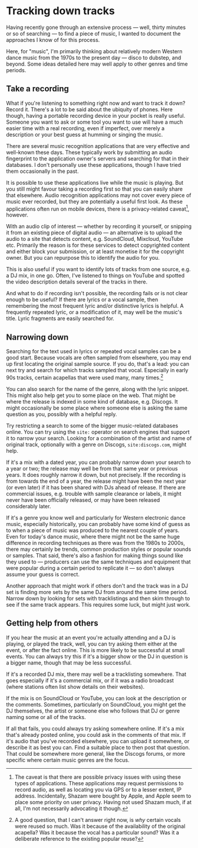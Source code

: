 # Tracking down tracks 


Having recently gone through an extensive process — well, thirty minutes
or so of searching — to find a piece of music, I wanted to document the
approaches I know of for this process.

Here, for "music", I'm primarily thinking about relatively modern
Western dance music from the 1970s to the present day — disco to
dubstep, and beyond. Some ideas detailed here may well apply to other
genres and time periods.

## Take a recording

What if you're listening to something right now and want to track it
down? Record it. There's a lot to be said about the ubiquity of phones.
Here though, having a portable recording device in your pocket is really
useful. Someone you want to ask or some tool you want to use will have a
much easier time with a real recording, even if imperfect, over merely a
description or your best guess at humming or singing the music.

There are several music recognition applications that are very effective
and well-known these days. These typically work by submitting an audio
fingerprint to the application owner's servers and searching for that in
their databases. I don't personally use these applications, though I
have tried them occasionally in the past.

It is possible to use these applications live while the music is
playing. But you still might favour taking a recording first so that you
can easily share that elsewhere. Audio recognition applications may not
cover every piece of music ever recorded, but they are potentially a
useful first look. As these applications often run on mobile devices,
there is a privacy-related caveat[^1], however.

With an audio clip of interest — whether by recording it yourself, or
snipping it from an existing piece of digital audio — an alternative is
to upload the audio to a site that detects content, e.g. SoundCloud,
Mixcloud, YouTube etc. Primarily the reason is for these services to
detect copyrighted content and either block your submission, or at least
monetise it for the copyright owner. But you can repurpose this to
identify the audio for you.

This is also useful if you want to identify lots of tracks from one
source, e.g. a DJ mix, in one go. Often, I've listened to things on
YouTube and spotted the video description details several of the tracks
in there.

And what to do if recording isn't possible, the recording fails or is
not clear enough to be useful? If there are lyrics or a vocal sample,
then remembering the most frequent lyric and/or distinctive lyrics is
helpful. A frequently repeated lyric, or a modification of it, may well
be the music's title. Lyric fragments are easily searched for.

## Narrowing down

Searching for the text used in lyrics or repeated vocal samples can be a
good start. Because vocals are often sampled from elsewhere, you may end
up first locating the original sample source. If you do, that's a lead:
you can next try and search for which tracks sampled that vocal.
Especially in early 90s tracks, certain acapellas that were used many,
many times.[^2]

You can also search for the name of the genre, along with the lyric
snippet. This might also help get you to some place on the web. That
might be where the release is indexed in some kind of database, e.g.
Discogs. It might occasionally be some place where someone else is
asking the same question as you, possibly with a helpful reply.

Try restricting a search to some of the bigger music-related databases
online. You can try using the `site:` operator on search engines that
support it to narrow your search. Looking for a combination of the
artist and name of original track, optionally with a genre on Discogs,
`site:discogs.com`, might help.

If it's a mix with a dated year, you can probably narrow down your
search to a year or two; the release may well be from that same year or
previous years. It does roughly narrow it down, but not precisely. If
the recording is from towards the end of a year, the release might have
been the next year (or even later) if it has been shared with DJs ahead
of release. If there are commercial issues, e.g. trouble with sample
clearance or labels, it might never have been officially released, or
may have been released considerably later.

If it's a genre you know well and particularly for Western electronic
dance music, especially historically, you can probably have some kind of
guess as to when a piece of music was produced to the nearest couple of
years. Even for today's dance music, where there might not be the same
huge difference in recording techniques as there was from the 1980s to
2000s, there may certainly be trends, common production styles or
popular sounds or samples. That said, there's also a fashion for making
things sound like they used to — producers can use the same techniques
and equipment that were popular during a certain period to replicate it
— so don't always assume your guess is correct.

Another approach that might work if others don't and the track was in a
DJ set is finding more sets by the same DJ from around the same time
period. Narrow down by looking for sets with tracklistings and then skim
through to see if the same track appears. This requires some luck, but
might just work.

## Getting help from others

If you hear the music at an event you're actually attending and a DJ is
playing, or played the track, well, you can try asking them either at
the event, or after the fact online. This is more likely to be
successful at small events. You can always try this if it's a bigger
show or the DJ in question is a bigger name, though that may be less
successful.

If it's a recorded DJ mix, there may well be a tracklisting somewhere.
That goes especially if it's a commercial mix, or if it was a radio
broadcast (where stations often list show details on their websites).

If the mix is on SoundCloud or YouTube, you can look at the description
or the comments. Sometimes, particularly on SoundCloud, you might get
the DJ themselves, the artist or someone else who follows that DJ or
genre naming some or all of the tracks.

If all that fails, you could always try asking somewhere online. If it's
a mix that's already posted online, you could ask in the comments of
that mix. If it's audio that you've recorded elsewhere, you can upload
it somewhere, or describe it as best you can. Find a suitable place to
then post that question. That could be somewhere more general, like the
Discogs forums, or more specific where certain music genres are the
focus.

[^1]: The caveat is that there are possible privacy issues with using
  these types of applications. These applications may request
  permissions to record audio, as well as locating you via GPS or to a
  lesser extent, IP address. Incidentally, Shazam were bought by Apple,
  and Apple seem to place some priority on user privacy. Having not used
  Shazam much, if at all, I'm not necessarily advocating it though.

[^2]: A good question, that I can't answer right now, is *why* certain
  vocals were reused so much. Was it because of the availability of the
  original acapella? Was it because the vocal has a particular sound?
  Was it a deliberate reference to the existing popular reuse?

